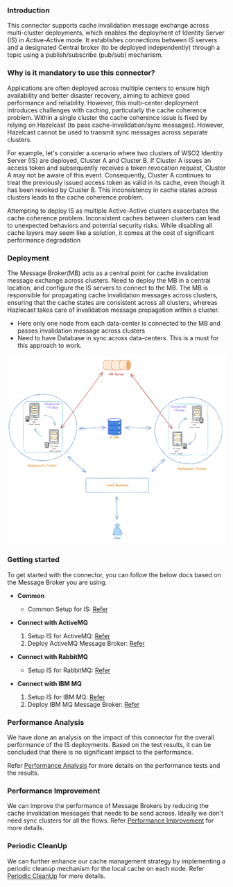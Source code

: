 ### Introduction
This connector supports cache invalidation message exchange across multi-cluster deployments, which enables the deployment of Identity Server (IS) in Active-Active mode. It establishes connections between IS servers and a designated Central broker (to be deployed independently) through a topic using a publish/subscribe (pub/sub) mechanism.

### Why is it mandatory to use this connector?

Applications are often deployed across multiple centers to ensure high availability and better disaster recovery, aiming to achieve good performance and reliability. However, this multi-center deployment introduces challenges with caching, particularly the cache coherence problem.
Within a single cluster the cache coherence issue is fixed by relying on Hazelcast (to pass cache-invalidation/sync messages). However, Hazelcast cannot be used to transmit sync messages across separate clusters.

For example, let's consider a scenario where two clusters of WSO2 Identity Server (IS) are deployed, Cluster A and Cluster B. If Cluster A issues an access token and subsequently receives a token revocation request, Cluster A may not be aware of this event. Consequently, Cluster A continues to treat the previously issued access token as valid in its cache, even though it has been revoked by Cluster B. This inconsistency in cache states across clusters leads to the cache coherence problem. 

Attempting to deploy IS as multiple Active-Active clusters exacerbates the cache coherence problem. Inconsistent caches between clusters can lead to unexpected behaviors and potential security risks. While disabling all cache layers may seem like a solution, it comes at the cost of significant performance degradation

### Deployment

The Message Broker(MB) acts as a central point for cache invalidation message exchange across clusters. Need to deploy the MB in a central location, and configure the IS servers to connect to the MB. The MB is responsible for propagating cache invalidation messages across clusters, ensuring that the cache states are consistent across all clusters, whereas Hazlecast takes care of invalidation message propagation within a cluster.
- Here only one node from each data-center is connected to the MB and passes invalidation message across clusters
- Need to have Database in sync across data-centers. This is a must for this approach to work.
   
![hybrid_approach.png](resources/common-resources/hybrid_approach.png)

### Getting started

To get started with the connector, you can follow the below docs based on the Message Broker you are using.

- **Common**
  - Common Setup for IS: [Refer](resources/common-resources/IS_README.md)

- **Connect with ActiveMQ**
  1. Setup IS for ActiveMQ: [Refer](resources/active-mq-resources/ACTIVEMQ_README.md)
  2. Deploy ActiveMQ Message Broker:  [Refer](resources/active-mq-resources/ACITVMQ_MB_DEPLOYMENT.md)

- **Connect with RabbitMQ**
  - Setup IS for RabbitMQ: [Refer](resources/common-resources/RABBITMQ_README.md)

- **Connect with IBM MQ**
    1. Setup IS for IBM MQ: [Refer](resources/ibm-mq-resources/IBMMQ_README.md)
    2. Deploy IBM MQ Message Broker: [Refer](resources/ibm-mq-resources/IBMMQ_MB_DEPLOYMENT.md)

  
### Performance Analysis

We have done an analysis on the impact of this connector for the overall performance of the IS deployments. Based on 
the test results, it can be concluded that there is no significant impact to the performance.

Refer [Performance Analysis](resources/common-resources/PERFORMANCE_ANALYSIS.md) for more details on the performance 
tests and the results.

### Performance Improvement

We can improve the performance of Message Brokers by reducing the cache invalidation messages that needs to be send across. Ideally we don't need sync clusters for all the flows. Refer [Performance Improvement](resources/common-resources/PERFORMANCE_IMPROVEMENT.md) for more details.

### Periodic CleanUp

We can further enhance our cache management strategy by implementing a periodic cleanup mechanism for the local cache on each node. Refer [Periodic CleanUp](resources/common-resources/PERIODIC_CLEANUP.md) for more details.